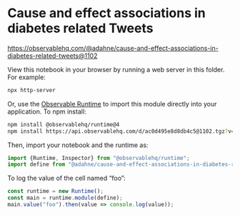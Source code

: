 # Cause and effect associations in diabetes related Tweets

https://observablehq.com/@adahne/cause-and-effect-associations-in-diabetes-related-tweets@1102

View this notebook in your browser by running a web server in this folder. For
example:

~~~sh
npx http-server
~~~

Or, use the [Observable Runtime](https://github.com/observablehq/runtime) to
import this module directly into your application. To npm install:

~~~sh
npm install @observablehq/runtime@4
npm install https://api.observablehq.com/d/ac0d495e8d8db4c5@1102.tgz?v=3
~~~

Then, import your notebook and the runtime as:

~~~js
import {Runtime, Inspector} from "@observablehq/runtime";
import define from "@adahne/cause-and-effect-associations-in-diabetes-related-tweets";
~~~

To log the value of the cell named “foo”:

~~~js
const runtime = new Runtime();
const main = runtime.module(define);
main.value("foo").then(value => console.log(value));
~~~
